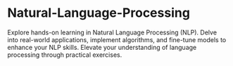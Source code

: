 # Natural-Language-Processing
Explore hands-on learning in Natural Language Processing (NLP). Delve into real-world applications, implement algorithms, and fine-tune models to enhance your NLP skills. Elevate your understanding of language processing through practical exercises.
